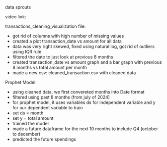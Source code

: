 data sprouts

video link: 

transactions_cleaning_visualization file:
- got rid of columns with high number of missing values
- created a plot transaction_date vs amount for all data
- data was very right skewed, fixed using natural log, got rid of outliers using IQR rule
- filtered the date to just look at previous 8 months
- created transaction_date vs amount graph and a bar graph with previous 8 months vs total amount per month
- made a new csv: cleaned_transaction.csv with cleaned data

Prophet Model:
- using cleaned data, we first convereted months into Date format
- filtered using past 8 months (from july of 2024)
- for prophet model, it uses variables ds for independent variable and y for our dependent variable to train
- set ds = month
- set y = total amount
- trained the model
- made a future dataframe for the next 10 months to include Q4 (october to december)
- predicted the future spendings
